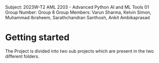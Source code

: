 Subject: 2023W-T2 AML 2203 - Advanced Python AI and ML Tools 01 Group Number: Group 8 Group Members: Varun Sharma, Kelvin Simon, Muhammad Ibraheem, Sarathchandran Santhosh, Ankit Ambikaprasad


Getting started<a name="TOP"></a>
===================

The Project is divided into two sub projects which are present in the two different folders.

